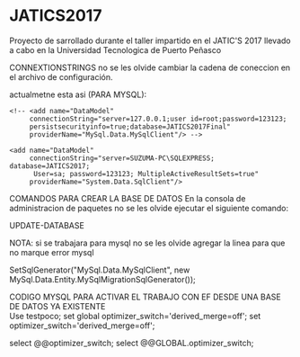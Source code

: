 # JATICS2017
Proyecto de sarrollado durante el taller impartido en el JATIC'S 2017 llevado a cabo en la Universidad Tecnologica de Puerto Peñasco

CONNEXTIONSTRINGS
no se les olvide cambiar la cadena de coneccion en el archivo de configuración.


actualmetne esta asi  (PARA MYSQL):

  

    <!-- <add name="DataModel"
         connectionString="server=127.0.0.1;user id=root;password=123123;
         persistsecurityinfo=true;database=JATICS2017Final"
         providerName="MySql.Data.MySqlClient"/> -->

    <add name="DataModel"
         connectionString="server=SUZUMA-PC\SQLEXPRESS; database=JATICS2017; 
          User=sa; password=123123; MultipleActiveResultSets=true"
         providerName="System.Data.SqlClient"/>



COMANDOS PARA CREAR LA BASE DE DATOS 
En la consola de administracion de paquetes no se les olvide ejecutar el siguiente comando:

UPDATE-DATABASE




NOTA: 
si se trabajara para mysql no se les olvide agregar la linea para que no marque error mysql

SetSqlGenerator("MySql.Data.MySqlClient",
                new MySql.Data.Entity.MySqlMigrationSqlGenerator());  

                
                
CODIGO MYSQL PARA ACTIVAR EL TRABAJO CON EF DESDE UNA BASE DE DATOS YA EXISTENTE                
Use testpoco;
set global optimizer_switch='derived_merge=off';
set optimizer_switch='derived_merge=off';

select @@optimizer_switch;
select @@GLOBAL.optimizer_switch;                
          

